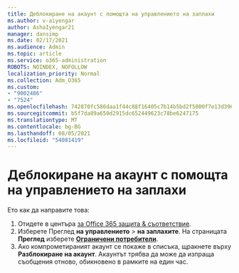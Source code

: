 ```yaml
---
title: Деблокиране на акаунт с помощта на управлението на заплахи
ms.author: v-aiyengar
author: AshaIyengar21
manager: dansimp
ms.date: 02/17/2021
ms.audience: Admin
ms.topic: article
ms.service: o365-administration
ROBOTS: NOINDEX, NOFOLLOW
localization_priority: Normal
ms.collection: Adm_O365
ms.custom:
- "9002486"
- "7524"
ms.openlocfilehash: 742870fc586daa1f44c88f16405c7b14b5bd2f5000f7e13d396ad6d43829acbd
ms.sourcegitcommit: b5f7da89a650d2915dc652449623c78be6247175
ms.translationtype: MT
ms.contentlocale: bg-BG
ms.lasthandoff: 08/05/2021
ms.locfileid: "54081419"
---
```

# <a name="unblock-an-account-by-using-threat-management"></a>Деблокиране на акаунт с помощта на управлението на заплахи

Ето как да направите това: 

1. Отидете в центъра [за Office 365 защита & съответствие](https://go.microsoft.com/fwlink/p/?linkid=2077143).
1. Изберете Преглед **на управлението**  >  **на заплахите**. На страницата **Преглед** изберете **[Ограничени потребители](https://go.microsoft.com/fwlink/?linkid=2103514)**.
1. Ако компрометираният акаунт се покаже в списъка, щракнете върху **Разблокиране на акаунт**. Акаунтът трябва да може да изпраща съобщения отново, обикновено в рамките на един час.